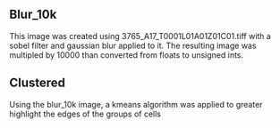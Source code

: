 ## Blur_10k

This image was created using 3765_A17_T0001L01A01Z01C01.tiff with a sobel filter and gaussian blur applied to it. The resulting image was multipled by 10000 than converted from floats to unsigned ints.

## Clustered

Using the blur_10k image, a kmeans algorithm was applied to greater highlight the edges of the groups of cells